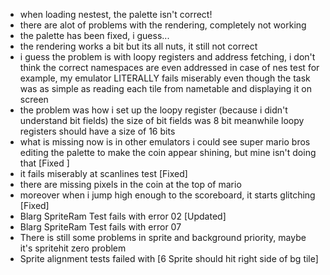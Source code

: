 - when loading nestest, the palette isn't correct!
- there are alot of problems with the rendering, completely not working
- the palette has been fixed, i guess...
- the rendering works a bit but its all nuts, it still not correct
- i guess the problem is with loopy registers and address fetching, i don't think the correct namespaces are even addressed in case of nes test for example, my emulator LITERALLY fails miserably even though the task was as simple as reading each tile from nametable and displaying it on screen
- the problem was how i set up the loopy register (because i didn't understand bit fields) the size of bit fields was 8 bit meanwhile loopy registers should have a size of 16 bits
- what is missing now is in other emulators i could see super mario bros editing the palette to make the coin appear shining, but mine isn't doing that  [Fixed ]
- it fails miserably at scanlines test [Fixed]
- there are missing pixels in the coin at the top of mario 
- moreover when i jump high enough to the scoreboard, it starts glitching [Fixed]
- Blarg SpriteRam Test fails with error 02 [Updated]
- Blarg SpriteRam Test fails with error 07
- There is still some problems in sprite and background priority, maybe it's spritehit zero problem
- Sprite alignment tests failed with [6 Sprite should hit right side of bg tile]
